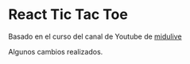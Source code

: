 # React Tic Tac Toe

Basado en el curso del canal de Youtube de [midulive](https://youtu.be/qkzcjwnueLA?si=aSHk2Vzz3FKFHgaD)

Algunos cambios realizados.


